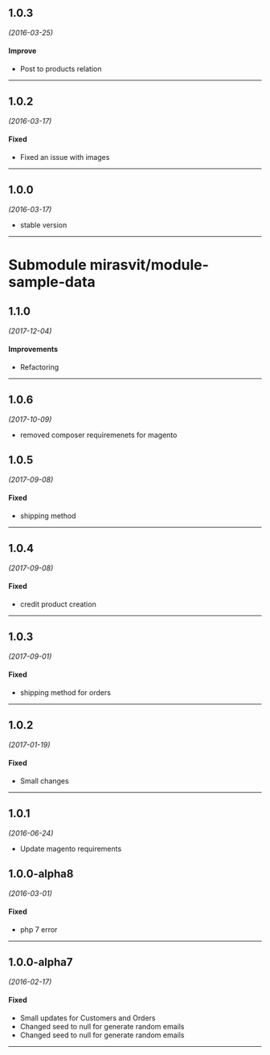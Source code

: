 

## 1.0.3
*(2016-03-25)*

#### Improve
* Post to products relation

---

## 1.0.2
*(2016-03-17)*

#### Fixed
* Fixed an issue with images

---

## 1.0.0
*(2016-03-17)* 

* stable version
------
# Submodule mirasvit/module-sample-data

## 1.1.0
*(2017-12-04)*

#### Improvements
* Refactoring

---

## 1.0.6
*(2017-10-09)* 

* removed composer requiremenets for magento

## 1.0.5
*(2017-09-08)*

#### Fixed
* shipping method

---

## 1.0.4
*(2017-09-08)*

#### Fixed
* credit product creation

---

## 1.0.3
*(2017-09-01)*

#### Fixed
* shipping method for orders

---

## 1.0.2
*(2017-01-19)*

#### Fixed
* Small changes

---

## 1.0.1
*(2016-06-24)*

* Update magento requirements

## 1.0.0-alpha8
*(2016-03-01)*

#### Fixed
* php 7 error

---

## 1.0.0-alpha7
*(2016-02-17)*

#### Fixed
* Small updates for Customers and Orders
* Changed seed to null for generate random emails
* Changed seed to null for generate random emails

---

